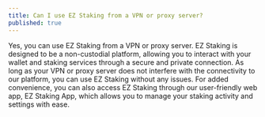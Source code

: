 ```yaml
---
title: Can I use EZ Staking from a VPN or proxy server?
published: true
---
```


Yes, you can use EZ Staking from a VPN or proxy server. EZ Staking is designed to be a non-custodial platform, allowing you to interact with your wallet and staking services through a secure and private connection. As long as your VPN or proxy server does not interfere with the connectivity to our platform, you can use EZ Staking without any issues. For added convenience, you can also access EZ Staking through our user-friendly web app, EZ Staking App, which allows you to manage your staking activity and settings with ease.
